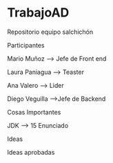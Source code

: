 # TrabajoAD

Repositorio equipo salchichón

Participantes

Mario Muñoz --> Jefe de Front end

Laura Paniagua --> Teaster

Ana Valero --> Lider

Diego Veguilla -->Jefe de Backend

Cosas Importantes

JDK --> 15
Enunciado

Ideas

Ideas aprobadas
